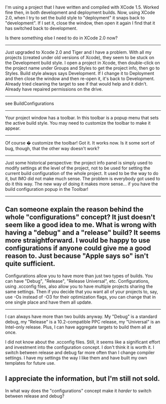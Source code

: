 

I'm using a project that I have written and compiled with XCode 1.5.  Worked fine then, in both development and deployment builds.
Now, using XCode 2.0, when I try to set the build style to "deployment" it snaps back to "development".  If I set it, close the window, then open it again I find that it has switched back to development.

Is there something else I need to do in XCode 2.0 now?

----

Just upgraded to Xcode 2.0 and Tiger and I have a problem. With all my projects (created under old versions of Xcode), they seem to be stuck on the Development build style. I open a project in Xcode, then double-click on the project name under Groups and Styles to get the project info, then go to Styles. Build style always says Development. If I change it to Deployment and then close the window and then re-open it, it's back to Development. Already tried cleaning the target to see if that would help and it didn't. Already have repaired permissions on the drive.

----

see BuildConfigurations

----

Your project window has a toolbar. In this toolbar is a popup menu that sets the active build style. You may need to customize the toolbar to make it appear.

----
Of course � customize the toolbar!
Got it.  It works now.  Is it some sort of bug, though, that the other way doesn't work?

----
Just some historical perspective: the project info panel is  simply used to modify settings at the level of the project, not to be used for setting the current build configuration of the whole project. It used to be the way to do it, but IMO did not make much sense. The problem is everybody got used to do it this way. The new way of doing it makes more sense... if you have the build configuration popup in the Toolbar!

----
Can someone explain the reason behind the whole "configurations" concept? It just doesn't seem like a good idea to me. What is wrong with having a "debug" and a "release" build? It seems more straightforward. I would be happy to use configurations if anyone could give me a good reason to. Just because "Apple says so" isn't quite sufficient.
----

Configurations allow you to have more than just two types of builds. You can have "Debug", "Release", "Release Universal", etc. Configurations, using .xcconfig files, also allow you to have multiple projects sharing the same settings. Then if you decide that you want all of your projects to, say, use -Os instead of -O3 for their optimization flags, you can change that in one single place and have them all update.

----
I can always have more than two builds anyway. My "Debug" is a standard debug, my "Release" is a 10.2-compatible PPC release, my "Universal" is an Intel-only release. Plus, I can have aggregate targets to build them all at once.

I did not know about the .xcconfig files. Still, it seems like a significant effort and investment into the configuration concept. I don't think it is worth it. I switch between release and debug far more often than I change compiler settings. I have my settings the way I like them and have built my own templates for future use.

I appreciate the information, but I'm still not sold. 
----

In what way does the "configurations" concept make it *harder* to switch between release and debug?
